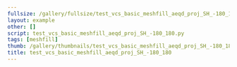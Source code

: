 ```yaml
---
fullsize: /gallery/fullsize/test_vcs_basic_meshfill_aeqd_proj_SH_-180_180.png
layout: example
other: []
script: test_vcs_basic_meshfill_aeqd_proj_SH_-180_180.py
tags: [meshfill]
thumb: /gallery/thumbnails/test_vcs_basic_meshfill_aeqd_proj_SH_-180_180.png
title: test_vcs_basic_meshfill_aeqd_proj_SH_-180_180
---
```

